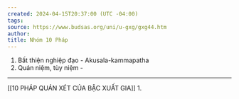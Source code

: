 ```yaml
---
created: 2024-04-15T20:37:00 (UTC -04:00)
tags: 
source: https://www.budsas.org/uni/u-gxg/gxg44.htm
author: 
title: Nhóm 10 Pháp
---
```

1. Bất thiện nghiệp đạo - Akusala-kammapatha
2. Quán niệm, tùy niệm - 


---
[[10 PHÁP QUÁN XÉT CỦA BẬC XUẤT GIA]]
1. 